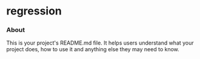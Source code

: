 regression
==========

### About

This is your project's README.md file. It helps users understand what your
project does, how to use it and anything else they may need to know.